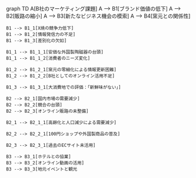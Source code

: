 graph TD
    A[B社のマーケティング課題]
    A --> B1[ブランド価値の低下]
    A --> B2[販路の縮小]
    A --> B3[新たなビジネス機会の模索]
    A --> B4[窯元との関係性]

    B1 --> B1_1[X焼の競争力低下]
    B1 --> B1_2[情報発信力の不足]
    B1 --> B1_3[差別化の欠如]

    B1_1 --> B1_1_1[安価な外国製陶磁器の台頭]
    B1_1 --> B1_1_2[消費者のニーズ変化]

    B1_2 --> B1_2_1[窯元の零細化による情報更新困難]
    B1_2 --> B1_2_2[B社としてのオンライン活用不足]

    B1_3 --> B1_3_1[大消費地での評価：「新鮮味がない」]

    B2 --> B2_1[国内市場の需要減少]
    B2 --> B2_2[競合の台頭]
    B2 --> B2_3[オンライン販路の未整備]

    B2_1 --> B2_1_1[高齢化と人口減少による需要減少]

    B2_2 --> B2_2_1[100円ショップや外国製商品の普及]

    B2_3 --> B2_3_1[過去のECサイト未活用]

    B3 --> B3_1[ホテルとの協業]
    B3 --> B3_2[オンライン動画の活用]
    B3 --> B3_3[地元イベントと観光
